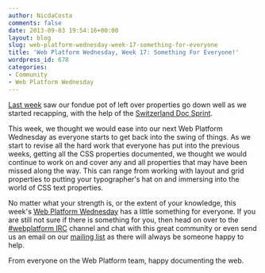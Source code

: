 ```yaml
---
author: NicdaCosta
comments: false
date: 2013-09-03 19:54:16+00:00
layout: blog
slug: web-platform-wednesday-week-17-something-for-everyone
title: 'Web Platform Wednesday, Week 17: Something For Everyone!'
wordpress_id: 678
categories:
- Community
- Web Platform Wednesday
---
```


[Last week](http://blog.webplatform.org/2013/08/web-platform-wednesday-week-16-left-over-fondue/) saw our fondue pot of left over properties go down well as we started recapping, with the help of the [Switzerland Doc Sprint](http://blog.webplatform.org/2013/09/switzerland-doc-sprint-sets-some-new-records/).

This week, we thought we would ease into our next Web Platform Wednesday as everyone starts to get back into the swing of things. As we start to revise all the hard work that everyone has put into the previous weeks, getting all the CSS properties documented, we thought we would continue to work on and cover any and all properties that may have been missed along the way. This can range from working with layout and grid properties to putting your typographer's hat on and immersing into the world of CSS text properties.

No matter what your strength is, or the extent of your knowledge, this week's [Web Platform Wednesday](http://docs.webplatform.org/wiki/Meta:web_platform_wednesday#2013_Sep_4) has a little something for everyone. If you are still not sure if there is something for you, then head on over to the [#webplatform IRC](http://webchat.freenode.net/?channels=webplatform) channel and chat with this great community or even send us an email on our [mailing list](mailto:public-webplatform@w3.org) as there will always be someone happy to help.

From everyone on the Web Platform team, happy documenting the web.
